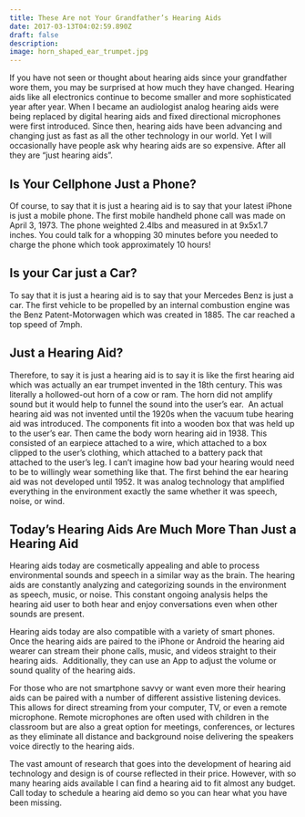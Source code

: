 ```yaml
---
title: These Are not Your Grandfather’s Hearing Aids
date: 2017-03-13T04:02:59.890Z
draft: false
description:
image: horn_shaped_ear_trumpet.jpg
---
```


<!--StartFragment-->

If you have not seen or thought about hearing aids since your grandfather wore them, you may be surprised at how much they have changed. Hearing aids like all electronics continue to become smaller and more sophisticated year after year. When I became an audiologist analog hearing aids were being replaced by digital hearing aids and fixed directional microphones were first introduced. Since then, hearing aids have been advancing and changing just as fast as all the other technology in our world. Yet I will occasionally have people ask why hearing aids are so expensive. After all they are “just hearing aids”.

## Is Your Cellphone Just a Phone?

Of course, to say that it is just a hearing aid is to say that your latest iPhone is just a mobile phone. The first mobile handheld phone call was made on April 3, 1973. The phone weighted 2.4lbs and measured in at 9x5x1.7 inches. You could talk for a whopping 30 minutes before you needed to charge the phone which took approximately 10 hours!

## Is your Car just a Car?

To say that it is just a hearing aid is to say that your Mercedes Benz is just a car. The first vehicle to be propelled by an internal combustion engine was the Benz Patent-Motorwagen which was created in 1885. The car reached a top speed of 7mph.

## Just a Hearing Aid?

Therefore, to say it is just a hearing aid is to say it is like the first hearing aid which was actually an ear trumpet invented in the 18th century. This was literally a hollowed-out horn of a cow or ram. The horn did not amplify sound but it would help to funnel the sound into the user’s ear.  An actual hearing aid was not invented until the 1920s when the vacuum tube hearing aid was introduced. The components fit into a wooden box that was held up to the user’s ear. Then came the body worn hearing aid in 1938. This consisted of an earpiece attached to a wire, which attached to a box clipped to the user’s clothing, which attached to a battery pack that attached to the user’s leg. I can’t imagine how bad your hearing would need to be to willingly wear something like that. The first behind the ear hearing aid was not developed until 1952. It was analog technology that amplified everything in the environment exactly the same whether it was speech, noise, or wind.

## Today’s Hearing Aids Are Much More Than Just a Hearing Aid

Hearing aids today are cosmetically appealing and able to process environmental sounds and speech in a similar way as the brain. The hearing aids are constantly analyzing and categorizing sounds in the environment as speech, music, or noise. This constant ongoing analysis helps the hearing aid user to both hear and enjoy conversations even when other sounds are present.

Hearing aids today are also compatible with a variety of smart phones. Once the hearing aids are paired to the iPhone or Android the hearing aid wearer can stream their phone calls, music, and videos straight to their hearing aids.  Additionally, they can use an App to adjust the volume or sound quality of the hearing aids.

For those who are not smartphone savvy or want even more their hearing aids can be paired with a number of different assistive listening devices. This allows for direct streaming from your computer, TV, or even a remote microphone. Remote microphones are often used with children in the classroom but are also a great option for meetings, conferences, or lectures as they eliminate all distance and background noise delivering the speakers voice directly to the hearing aids.

The vast amount of research that goes into the development of hearing aid technology and design is of course reflected in their price. However, with so many hearing aids available I can find a hearing aid to fit almost any budget. Call today to schedule a hearing aid demo so you can hear what you have been missing.

<!--EndFragment-->
